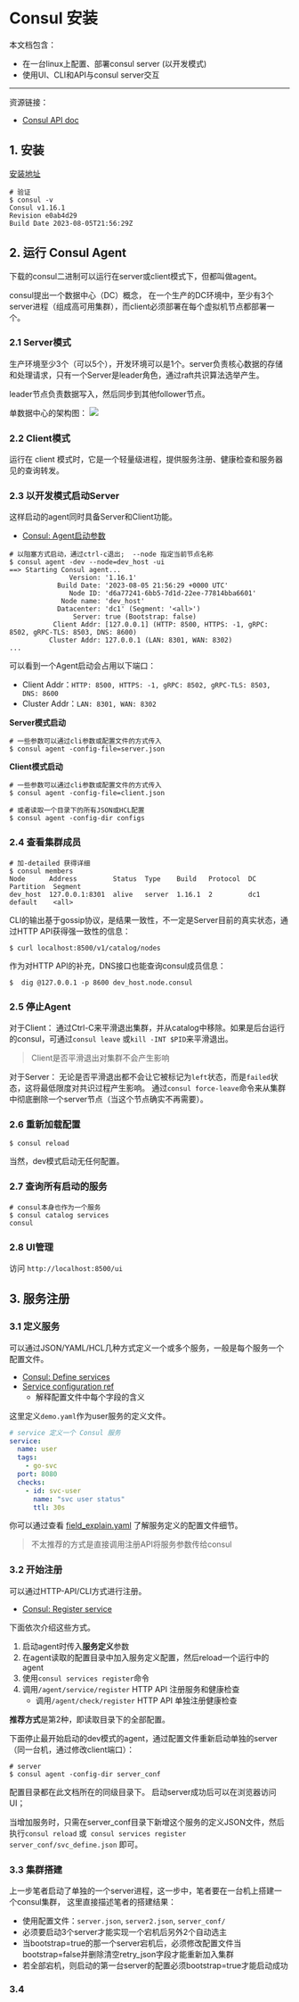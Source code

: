 # Consul 安装

本文档包含：
- 在一台linux上配置、部署consul server (以开发模式)
- 使用UI、CLI和API与consul server交互

---

资源链接：
- [Consul API doc](https://developer.hashicorp.com/consul/api-docs)



## 1. 安装

[安装地址](https://developer.hashicorp.com/consul/downloads)

```shell
# 验证
$ consul -v                     
Consul v1.16.1
Revision e0ab4d29
Build Date 2023-08-05T21:56:29Z
```

## 2. 运行 Consul Agent
下载的consul二进制可以运行在server或client模式下，但都叫做agent。

consul提出一个数据中心（DC）概念，
在一个生产的DC环境中，至少有3个server进程（组成高可用集群），而client必须部署在每个虚拟机节点都部署一个。

### 2.1 Server模式
生产环境至少3个（可以5个），开发环境可以是1个。server负责核心数据的存储和处理请求，只有一个Server是leader角色，通过raft共识算法选举产生。

leader节点负责数据写入，然后同步到其他follower节点。

单数据中心的架构图：
![](./img/dc.webp)

### 2.2 Client模式
运行在 client 模式时，它是一个轻量级进程，提供服务注册、健康检查和服务器见的查询转发。

### 2.3 以开发模式启动Server
这样启动的agent同时具备Server和Client功能。

- [Consul: Agent启动参数](https://developer.hashicorp.com/consul/docs/agent#common-configuration-settings)

```shell
# 以阻塞方式启动，通过ctrl-c退出;  --node 指定当前节点名称
$ consul agent -dev --node=dev_host -ui
==> Starting Consul agent...
               Version: '1.16.1'
            Build Date: '2023-08-05 21:56:29 +0000 UTC'
               Node ID: 'd6a77241-6bb5-7d1d-22ee-77814bba6601'
             Node name: 'dev_host'
            Datacenter: 'dc1' (Segment: '<all>')
                Server: true (Bootstrap: false)
           Client Addr: [127.0.0.1] (HTTP: 8500, HTTPS: -1, gRPC: 8502, gRPC-TLS: 8503, DNS: 8600)
          Cluster Addr: 127.0.0.1 (LAN: 8301, WAN: 8302)
...
```
可以看到一个Agent启动会占用以下端口：
- Client Addr：`HTTP: 8500, HTTPS: -1, gRPC: 8502, gRPC-TLS: 8503, DNS: 8600`
- Cluster Addr：`LAN: 8301, WAN: 8302`

**Server模式启动**
```shell
# 一些参数可以通过cli参数或配置文件的方式传入
$ consul agent -config-file=server.json
```

**Client模式启动**
```shell
# 一些参数可以通过cli参数或配置文件的方式传入
$ consul agent -config-file=client.json

# 或者读取一个目录下的所有JSON或HCL配置
$ consul agent -config-dir configs
```

### 2.4 查看集群成员
```shell
# 加-detailed 获得详细
$ consul members                          
Node      Address         Status  Type    Build   Protocol  DC   Partition  Segment
dev_host  127.0.0.1:8301  alive   server  1.16.1  2         dc1  default    <all>
```
CLI的输出基于gossip协议，是结果一致性，不一定是Server目前的真实状态，通过HTTP API获得强一致性的信息：
```shell
$ curl localhost:8500/v1/catalog/nodes
```
作为对HTTP API的补充，DNS接口也能查询consul成员信息：
```shell
$  dig @127.0.0.1 -p 8600 dev_host.node.consul
```

### 2.5 停止Agent

对于Client：
通过Ctrl-C来平滑退出集群，并从catalog中移除。如果是后台运行的consul，可通过`consul leave`
或`kill -INT $PID`来平滑退出。
>Client是否平滑退出对集群不会产生影响

对于Server：
无论是否平滑退出都不会让它被标记为`left`状态，而是`failed`状态，这将最低限度对共识过程产生影响。
通过`consul force-leave`命令来从集群中彻底删除一个server节点（当这个节点确实不再需要）。

### 2.6 重新加载配置
```shell
$ consul reload
```
当然，dev模式启动无任何配置。

### 2.7 查询所有启动的服务
```shell
# consul本身也作为一个服务
$ consul catalog services
consul
```

### 2.8 UI管理
访问 `http://localhost:8500/ui`

## 3. 服务注册

### 3.1 定义服务
可以通过JSON/YAML/HCL几种方式定义一个或多个服务，一般是每个服务一个配置文件。

- [Consul: Define services](https://developer.hashicorp.com/consul/docs/services/usage/define-services)
- [Service configuration ref](https://developer.hashicorp.com/consul/docs/services/configuration/services-configuration-reference)
  - 解释配置文件中每个字段的含义

这里定义`demo.yaml`作为user服务的定义文件。
```yaml
# service 定义一个 Consul 服务
service:
  name: user
  tags:
    - go-svc
  port: 8080
  checks:
    - id: svc-user
      name: "svc user status"
      ttl: 30s
```

你可以通过查看 [field_explain.yaml](./service/field_explain.yaml) 了解服务定义的配置文件细节。

>不太推荐的方式是直接调用注册API将服务参数传给consul

### 3.2 开始注册
可以通过HTTP-API/CLI方式进行注册。

- [Consul: Register service](https://developer.hashicorp.com/consul/docs/services/usage/register-services-checks)

下面依次介绍这些方式。

1. 启动agent时传入**服务定义**参数
2. 在agent读取的配置目录中加入服务定义配置，然后reload一个运行中的agent
3. 使用`consul services register`命令
4. 调用`/agent/service/register` HTTP API 注册服务和健康检查
   - 调用`/agent/check/register` HTTP API 单独注册健康检查

**推荐方式**是第2种，即读取目录下的全部配置。

下面停止最开始启动的dev模式的agent，通过配置文件重新启动单独的server（同一台机，通过修改client端口）：

```shell
# server
$ consul agent -config-dir server_conf
```
配置目录都在此文档所在的同级目录下。 启动server成功后可以在浏览器访问UI；

当增加服务时，只需在server_conf目录下新增这个服务的定义JSON文件，然后执行`consul reload`
或` consul services register server_conf/svc_define.json` 即可。

### 3.3 集群搭建
上一步笔者启动了单独的一个server进程，这一步中，笔者要在一台机上搭建一个consul集群，
这里直接描述笔者的搭建结果：

- 使用配置文件：`server.json`,  `server2.json`,  `server_conf/`
- 必须要启动3个server才能实现一个宕机后另外2个自动选主
- 当bootstrap=true的那一个server宕机后，必须修改配置文件当bootstrap=false并删除清空retry_json字段才能重新加入集群
- 若全部宕机，则启动的第一台server的配置必须bootstrap=true才能启动成功

### 3.4 

